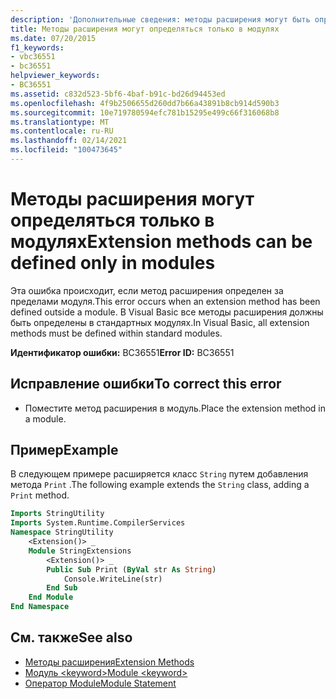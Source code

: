 ```yaml
---
description: 'Дополнительные сведения: методы расширения могут быть определены только в модулях'
title: Методы расширения могут определяться только в модулях
ms.date: 07/20/2015
f1_keywords:
- vbc36551
- bc36551
helpviewer_keywords:
- BC36551
ms.assetid: c832d523-5bf6-4baf-b91c-bd26d94453ed
ms.openlocfilehash: 4f9b2506655d260dd7b66a43891b8cb914d590b3
ms.sourcegitcommit: 10e719780594efc781b15295e499c66f316068b8
ms.translationtype: MT
ms.contentlocale: ru-RU
ms.lasthandoff: 02/14/2021
ms.locfileid: "100473645"
---
```

# <a name="extension-methods-can-be-defined-only-in-modules"></a><span data-ttu-id="8516c-103">Методы расширения могут определяться только в модулях</span><span class="sxs-lookup"><span data-stu-id="8516c-103">Extension methods can be defined only in modules</span></span>

<span data-ttu-id="8516c-104">Эта ошибка происходит, если метод расширения определен за пределами модуля.</span><span class="sxs-lookup"><span data-stu-id="8516c-104">This error occurs when an extension method has been defined outside a module.</span></span> <span data-ttu-id="8516c-105">В Visual Basic все методы расширения должны быть определены в стандартных модулях.</span><span class="sxs-lookup"><span data-stu-id="8516c-105">In Visual Basic, all extension methods must be defined within standard modules.</span></span>  
  
 <span data-ttu-id="8516c-106">**Идентификатор ошибки:** BC36551</span><span class="sxs-lookup"><span data-stu-id="8516c-106">**Error ID:** BC36551</span></span>  
  
## <a name="to-correct-this-error"></a><span data-ttu-id="8516c-107">Исправление ошибки</span><span class="sxs-lookup"><span data-stu-id="8516c-107">To correct this error</span></span>  
  
- <span data-ttu-id="8516c-108">Поместите метод расширения в модуль.</span><span class="sxs-lookup"><span data-stu-id="8516c-108">Place the extension method in a module.</span></span>  
  
## <a name="example"></a><span data-ttu-id="8516c-109">Пример</span><span class="sxs-lookup"><span data-stu-id="8516c-109">Example</span></span>  

 <span data-ttu-id="8516c-110">В следующем примере расширяется класс `String` путем добавления метода `Print` .</span><span class="sxs-lookup"><span data-stu-id="8516c-110">The following example extends the `String` class, adding a `Print` method.</span></span>  
  
```vb  
Imports StringUtility  
Imports System.Runtime.CompilerServices  
Namespace StringUtility  
    <Extension()> _  
    Module StringExtensions  
        <Extension()> _  
        Public Sub Print (ByVal str As String)  
            Console.WriteLine(str)  
        End Sub  
    End Module  
End Namespace  
```  
  
## <a name="see-also"></a><span data-ttu-id="8516c-111">См. также</span><span class="sxs-lookup"><span data-stu-id="8516c-111">See also</span></span>

- [<span data-ttu-id="8516c-112">Методы расширения</span><span class="sxs-lookup"><span data-stu-id="8516c-112">Extension Methods</span></span>](../programming-guide/language-features/procedures/extension-methods.md)
- [<span data-ttu-id="8516c-113">Модуль \<keyword></span><span class="sxs-lookup"><span data-stu-id="8516c-113">Module \<keyword></span></span>](../language-reference/modifiers/module-keyword.md)
- [<span data-ttu-id="8516c-114">Оператор Module</span><span class="sxs-lookup"><span data-stu-id="8516c-114">Module Statement</span></span>](../language-reference/statements/module-statement.md)
